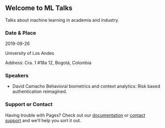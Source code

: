 ## Welcome to ML Talks

Talks about machine learning in academia and industry.

### Date & Place

2019-09-26 

University of Los Andes

Address: Cra. 1 #18a 12, Bogotá, Colombia

### Speakers

* David Camacho
Behavioral biometrics and context analytics: Risk based authentication reimagined.


### Support or Contact

Having trouble with Pages? Check out our [documentation](https://help.github.com/categories/github-pages-basics/) or [contact support](https://github.com/contact) and we’ll help you sort it out.

